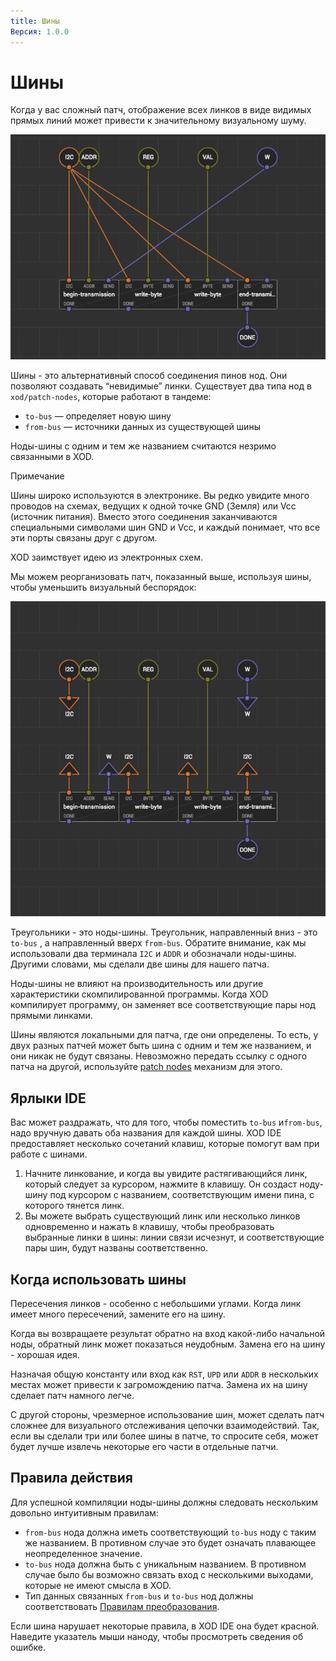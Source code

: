 ```yaml
---
title: Шины
Версия: 1.0.0
---
```


# Шины

Когда у вас сложный патч, отображение всех линков в виде видимых прямых линий может привести к значительному визуальному шуму.

![Many link intersections](./no-buses.patch.png)

Шины - это альтернативный способ соединения пинов нод. 
Они позволяют создавать “невидимые” линки. Существует два типа нод в `xod/patch-nodes`, которые работают в тандеме:

- `to-bus` — определяет новую шину
- `from-bus` — источники данных из существующей шины

Ноды-шины с одним и тем же названием считаются незримо связанными в XOD.

<div class="ui segment note">
<span class="ui ribbon label">Примечание</span>

Шины широко используются в электронике. Вы редко увидите много проводов на 
схемах, ведущих к одной точке GND (Земля) или Vcc (источник питания). 
Вместо этого соединения заканчиваются специальными символами шин GND и Vcc, и 
каждый понимает, что все эти порты связаны друг с другом.

XOD заимствует идею из электронных схем.

</div>

Мы можем реорганизовать патч, показанный выше, используя шины, чтобы уменьшить визуальный беспорядок:

![Refactoring with buses](./with-buses.patch.png)

Треугольники - это ноды-шины. Треугольник, направленный вниз - это `to-bus` , а направленный вверх `from-bus`. Обратите внимание, как мы использовали два терминала `I2C` и `ADDR` и обозначали 
ноды-шины. Другими словами, мы сделали две шины для нашего патча.

Ноды-шины не влияют на производительность или другие характеристики скомпилированной программы. 
Когда XOD компилирует программу, он заменяет все соответствующие пары нод прямыми линками.

Шины являются локальными для патча, где они определены. То есть, у двух разных патчей 
может быть шина с одним и тем же названием, и они никак не будут связаны. Невозможно 
передать ссылку с одного патча на другой, используйте [patch nodes](../nodes-for-xod-in-xod/) механизм для этого.

## Ярлыки IDE

Вас может раздражать, что для того, чтобы поместить `to-bus` и`from-bus`, надо вручную давать оба названия для каждой шины. 
XOD IDE предоставляет несколько сочетаний клавиш, которые помогут вам при работе с шинами.

1.  Начните линкование, и когда вы увидите растягивающийся линк, который следует за курсором, нажмите 
    `B` клавишу. Он создаст ноду-шину под курсором с названием, соответствующим имени пина, с которого тянется линк.
2.  Вы можете выбрать существующий линк или несколько линков одновременно и нажать `B`
    клавишу, чтобы преобразовать выбранные линки в шины: линии связи исчезнут, и соответствующие пары шин, будут
    названы соответственно.

## Когда использовать шины

Пересечения линков - особенно с небольшими углами. 
Когда линк имеет много пересечений, замените его на шину.

Когда вы возвращаете результат обратно на вход какой-либо начальной ноды, обратный линк может показаться неудобным. 
Замена его на шину - хорошая идея.

Назначая общую константу или вход как `RST`, `UPD` или `ADDR` в нескольких местах может привести к загромождению патча. 
Замена их на шину сделает патч намного легче.

С другой стороны, чрезмерное использование шин, может сделать патч сложнее для визуального отслеживания цепочки взаимодействий.
Так, если вы сделали три или более шины в патче, то спросите себя, может будет лучше извлечь некоторые его части в отдельные патчи.

## Правила действия

Для успешной компиляции ноды-шины должны следовать нескольким довольно интуитивным правилам:

- `from-bus` нода должна иметь соответствующий `to-bus` ноду с таким же названием. 
  В противном случае это будет означать плавающее неопределенное значение.
- `to-bus` нода должна быть с уникальным названием. В противном случае было бы возможно связать вход с несколькими выходами, 
  которые не имеют смысла в XOD.
- Тип данных связанных `from-bus` и `to-bus` нод должны соответствовать [Правилам преобразования](/docs/reference/data-types/#casting-rules).
  
Если шина нарушает некоторые правила, в XOD IDE она будет красной. Наведите указатель мыши наноду, чтобы просмотреть сведения об ошибке.

